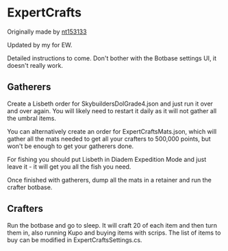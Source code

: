 # ExpertCrafts
 
Originally made by [nt153133](https://github.com/nt153133)

Updated by my for EW.

Detailed instructions to come. Don't bother with the Botbase settings UI, it doesn't really work.

## Gatherers
Create a Lisbeth order for SkybuildersDolGrade4.json and just run it over and over again. You will likely need to restart it daily as it will not gather all the umbral items.

You can alternatively create an order for ExpertCraftsMats.json, which will gather all the mats needed to get all your crafters to 500,000 points, but won't be enough to get your gatherers done.

For fishing you should put Lisbeth in Diadem Expedition Mode and just leave it - it will get you all the fish you need.

Once finished with gatherers, dump all the mats in a retainer and run the crafter botbase.

## Crafters 
Run the botbase and go to sleep. It will craft 20 of each item and then turn them in, also running Kupo and buying items with scrips. The list of items to buy can be modified in ExpertCraftsSettings.cs.
